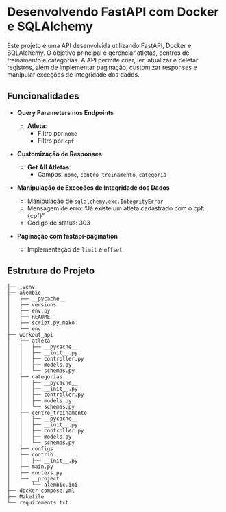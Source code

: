 # Desenvolvendo FastAPI com Docker e SQLAlchemy

Este projeto é uma API desenvolvida utilizando FastAPI, Docker e SQLAlchemy. O objetivo principal é gerenciar atletas, centros de treinamento e categorias. A API permite criar, ler, atualizar e deletar registros, além de implementar paginação, customizar responses e manipular exceções de integridade dos dados.

## Funcionalidades

- **Query Parameters nos Endpoints**
  - **Atleta**:
    - Filtro por `nome`
    - Filtro por `cpf`

- **Customização de Responses**
  - **Get All Atletas**:
    - Campos: `nome`, `centro_treinamento`, `categoria`

- **Manipulação de Exceções de Integridade dos Dados**
  - Manipulação de `sqlalchemy.exc.IntegrityError`
  - Mensagem de erro: “Já existe um atleta cadastrado com o cpf: {cpf}”
  - Código de status: 303

- **Paginação com fastapi-pagination**
  - Implementação de `limit` e `offset`

## Estrutura do Projeto

```plaintext
├── .venv
├── alembic
│   ├── __pycache__
│   ├── versions
│   ├── env.py
│   ├── README
│   ├── script.py.mako
│   └── env
├── workout_api
│   ├── atleta
│   │   ├── __pycache__
│   │   ├── __init__.py
│   │   ├── controller.py
│   │   ├── models.py
│   │   └── schemas.py
│   ├── categorias
│   │   ├── __pycache__
│   │   ├── __init__.py
│   │   ├── controller.py
│   │   ├── models.py
│   │   └── schemas.py
│   ├── centro_treinamento
│   │   ├── __pycache__
│   │   ├── __init__.py
│   │   ├── controller.py
│   │   ├── models.py
│   │   └── schemas.py
│   ├── configs
│   ├── contrib
│   │   ├── __init__.py
│   ├── main.py
│   ├── routers.py
│   └── __project
│       └── alembic.ini
├── docker-compose.yml
├── Makefile
└── requirements.txt
